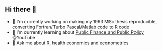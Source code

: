 ## Hi there 👋

<!--
**pjastam/pjastam** is a ✨ _special_ ✨ repository because its `README.md` (this file) appears on your GitHub profile.

Here are some ideas to get you started:

- 🔭 I’m currently working on ...
- 🌱 I’m currently learning ...
- 👯 I’m looking to collaborate on ...
- 🤔 I’m looking for help with ...
- 💬 Ask me about ...
- 📫 How to reach me: ...
- 😄 Pronouns: ...
- ⚡ Fun fact: ...
-->
- 🔭 I'm currently working on making my 1993 MSc thesis reproducible, converting Fortran/Turbo Pascal/Matlab code to R code
- 🌱 I’m currently learning about [Public Finance and Public Policy](https://www.youtube.com/watch?v=cUGMr7wIppk&list=PL_1TbuIu65A-9f_HbjKJDLLSZPl7Cb0Dz) @YouTube
- 💬 Ask me about R, health economics and econometrics
